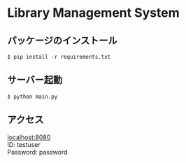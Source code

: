# Library Management System

## パッケージのインストール
```shell
$ pip install -r requirements.txt
```

## サーバー起動
```shell
$ python main.py
```

## アクセス
[localhost:8080](http://localhost:8080/)  
ID: testuser  
Password: password
